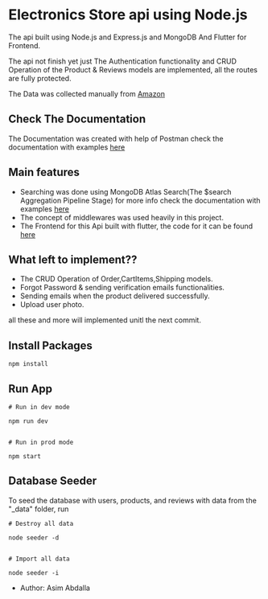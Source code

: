 # Electronics Store api using Node.js
The api built using Node.js and Express.js and MongoDB And Flutter for Frontend.

The api not finish yet just The  Authentication functionality and CRUD Operation of the Product & Reviews models are implemented, all the routes are fully protected.

The Data was collected manually from [Amazon](https://www.amazon.com/)

## Check The Documentation

The Documentation was created with help of Postman check the documentation with examples [here](https://documenter.getpostman.com/view/11336818/TVCY6XZi)

## Main features

- Searching was done using MongoDB Atlas Search(The $search Aggregation Pipeline Stage) for more info check the documentation with examples [here](https://docs.atlas.mongodb.com/reference/atlas-search/query-syntax/)
- The concept of middlewares was used heavily in this project.
- The Frontend for this Api built with flutter, the code for it can be found [here](https://github.com/AsimZz/Electronics-Store)

## What left to implement??

- The CRUD Operation of Order,CartItems,Shipping models.
- Forgot Password & sending verification emails functionalities.
- Sending emails when the product delivered successfully.
- Upload user photo.

all these and more will implemented unitl the next commit.

## Install Packages

```
npm install
```

## Run App

```
# Run in dev mode

npm run dev


# Run in prod mode

npm start
```

## Database Seeder

To seed the database with users, products, and reviews with data from the "\_data" folder, run


```
# Destroy all data

node seeder -d


# Import all data

node seeder -i
```

- Author: Asim Abdalla


